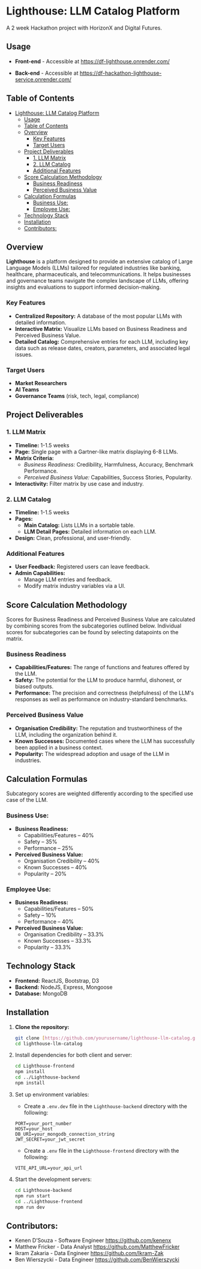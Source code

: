 # Lighthouse: LLM Catalog Platform

A 2 week Hackathon project with HorizonX and Digital Futures.

## Usage

- **Front-end** -  Accessible at https://df-lighthouse.onrender.com/

- **Back-end** -  Accessible at https://df-hackathon-lighthouse-service.onrender.com/


## Table of Contents

- [Lighthouse: LLM Catalog Platform](#lighthouse-llm-catalog-platform)
  - [Usage](#usage)
  - [Table of Contents](#table-of-contents)
  - [Overview](#overview)
    - [Key Features](#key-features)
    - [Target Users](#target-users)
  - [Project Deliverables](#project-deliverables)
    - [1. LLM Matrix](#1-llm-matrix)
    - [2. LLM Catalog](#2-llm-catalog)
    - [Additional Features](#additional-features)
  - [Score Calculation Methodology](#score-calculation-methodology)
    - [Business Readiness](#business-readiness)
    - [Perceived Business Value](#perceived-business-value)
  - [Calculation Formulas](#calculation-formulas)
    - [Business Use:](#business-use)
    - [Employee Use:](#employee-use)
  - [Technology Stack](#technology-stack)
  - [Installation](#installation)
  - [Contributors:](#contributors)

## Overview

**Lighthouse** is a platform designed to provide an extensive catalog of Large Language Models (LLMs) tailored for regulated industries like banking, healthcare, pharmaceuticals, and telecommunications. It helps businesses and governance teams navigate the complex landscape of LLMs, offering insights and evaluations to support informed decision-making.

### Key Features
- **Centralized Repository:** A database of the most popular LLMs with detailed information.
- **Interactive Matrix:** Visualize LLMs based on Business Readiness and Perceived Business Value.
- **Detailed Catalog:** Comprehensive entries for each LLM, including key data such as release dates, creators, parameters, and associated legal issues.

### Target Users
- **Market Researchers**
- **AI Teams**
- **Governance Teams** (risk, tech, legal, compliance)

## Project Deliverables

### 1. LLM Matrix
- **Timeline:** 1-1.5 weeks
- **Page:** Single page with a Gartner-like matrix displaying 6-8 LLMs.
- **Matrix Criteria:**
  - *Business Readiness:* Credibility, Harmfulness, Accuracy, Benchmark Performance.
  - *Perceived Business Value:* Capabilities, Success Stories, Popularity.
- **Interactivity:** Filter matrix by use case and industry.

### 2. LLM Catalog
- **Timeline:** 1-1.5 weeks
- **Pages:**
  - **Main Catalog:** Lists LLMs in a sortable table.
  - **LLM Detail Pages:** Detailed information on each LLM.
- **Design:** Clean, professional, and user-friendly.

### Additional Features
- **User Feedback:** Registered users can leave feedback.
- **Admin Capabilities:**
  - Manage LLM entries and feedback.
  - Modify matrix industry variables via a UI.

## Score Calculation Methodology

Scores for Business Readiness and Perceived Business Value are calculated by combining scores from the subcategories outlined below. Individual scores for subcategories can be found by selecting datapoints on the matrix.

### Business Readiness
- **Capabilities/Features:** The range of functions and features offered by the LLM.
- **Safety:** The potential for the LLM to produce harmful, dishonest, or biased outputs.
- **Performance:** The precision and correctness (helpfulness) of the LLM's responses as well as performance on industry-standard benchmarks.

### Perceived Business Value
- **Organisation Credibility:** The reputation and trustworthiness of the LLM, including the organization behind it.
- **Known Successes:** Documented cases where the LLM has successfully been applied in a business context.
- **Popularity:** The widespread adoption and usage of the LLM in industries.

## Calculation Formulas

Subcategory scores are weighted differently according to the specified use case of the LLM.

### Business Use:
- **Business Readiness:**
  - Capabilities/Features – 40%
  - Safety – 35%
  - Performance – 25%
- **Perceived Business Value:**
  - Organisation Credibility – 40%
  - Known Successes – 40%
  - Popularity – 20%

### Employee Use:
- **Business Readiness:**
  - Capabilities/Features – 50%
  - Safety – 10%
  - Performance – 40%
- **Perceived Business Value:**
  - Organisation Credibility – 33.3%
  - Known Successes – 33.3%
  - Popularity – 33.3%

## Technology Stack
- **Frontend:** ReactJS, Bootstrap, D3
- **Backend:** NodeJS, Express, Mongoose
- **Database:** MongoDB

## Installation

1. **Clone the repository:**
   ```bash
   git clone [https://github.com/yourusername/lighthouse-llm-catalog.git](https://github.com/MatthewFricker/DF_Hackathon_Lighthouse.git)
   cd lighthouse-llm-catalog
      ```

2. Install dependencies for both client and server:

    ```sh
    cd Lighthouse-frontend
    npm install
    cd ../Lighthouse-backend
    npm install
    ```

3. Set up environment variables:

    - Create a `.env.dev` file in the `Lighthouse-backend` directory with the following:

    ```env.dev
    PORT=your_port_number
    HOST=your_host
    DB_URI=your_mongodb_connection_string
    JWT_SECRET=your_jwt_secret
    ```
    - Create a `.env` file in the `Lighthouse-frontend` directory with the following:
    ```env
    VITE_API_URL=your_api_url
    ```
  

4. Start the development servers:

    ```sh
    cd Lighthouse-backend
    npm run start
    cd ../Lighthouse-frontend
    npm run dev
    ```

## Contributors: 

- Kenen D’Souza - Software Engineer https://github.com/kenenx
- Matthew Fricker - Data Analyst https://github.com/MatthewFricker
- Ikram Zakaria - Data Engineer https://github.com/Ikram-Zak 
- Ben Wierszycki - Data Engineer https://github.com/BenWierszycki

